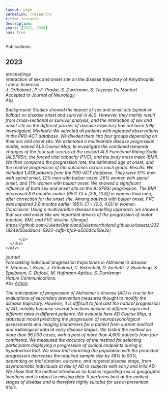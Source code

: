 ```yaml
---
layout: page
permalink: /research/
title: research
description:
years: [2021, 2020]
nav: true
---
```


<div class="section_title">Publications</div>

<div class="publications">

  <!-- #2023 -->
  <h2 class="year">2023</h2>

  <!-- ALS -->
  <div class="row">
    <div class="col-sm-2 abbr">
      <span class="badge badge-secondary">proceedings</span>
    </div>
    <div id="3" class="col-sm-8">
        <div class="title">Interaction of sex and onset site on the disease trajectory of Amyotrophic Lateral Sclerosis</div>
        <div class="author">
          <em>J. Ortholand <em>, P.-F. Pradat, S. Durrleman, S. Tezenas Du Montcel 
        </div>
         <div class="book"><em>Accepted to Journal of Neurology.</em></div>
      <div class="links">
        <a class="abstract btn btn-sm z-depth-0" role="button">
        Abs
        </a>
      </div>
      <div class="abstract hidden">
        <p>
          Background: Studies showed the impact of sex and onset site (spinal or bulbar) on disease onset and survival in ALS. However, they mainly result from cross-sectional or survival analysis, and the interaction of sex and onset site on the different proxies of disease trajectory has not been fully investigated. 
Methods: We selected all patients with repeated observations in the PRO-ACT database. We divided them into four groups depending on their sex and onset site. We estimated a multivariate disease progression model, named ALS Course Map, to investigate the combined temporal changes of the four sub-scores of the revised ALS Functional Rating Scale (ALSFRSr), the forced vital capacity (FVC), and the body mass index (BMI). We then compared the progression rate, the estimated age at onset, and the relative progression of the outcomes across each group.
Results: We included 1,438 patients from the PRO-ACT database. They were 51% men with spinal onset, 12% men with bulbar onset, 26% women with spinal onset, and 11% women with bulbar onset. We showed a significant influence of both sex and onset site on the ALSFRSr progression. The BMI decreased 8.9 months earlier (95% CI = [3.9, 13.8]) in women than men, after correction for the onset site. Among patients with bulbar onset, FVC was impaired 2.6 months earlier (95% CI = [0.6, 4.6]) in women. 
Conclusion: Using a multivariable disease modelling approach, we showed that sex and onset site are important drivers of the progression of motor function, BMI, and FVC decline. 
![image](https://github.com/JulietteOrtholand/julietteortholand.github.io/assets/23218249/56a38ae4-5922-4dfb-bfc9-a500d4a58e3c)

          </p>
      </div>
    </div>
  </div>


  <!-- AD -->
  <div class="row">
    <div class="col-sm-2 abbr">
      <span class="badge badge-success">journal</span>
    </div>
    <div id="3" class="col-sm-8">
        <div class="title">Forecasting individual progression trajectories in Alzheimer’s disease</div>
        <div class="author">
          E. Maheux, I. Koval, <em>J. Ortholand<em>, C. Birkenbihl, D. Archetti, V. Bouteloup, S. Epelbaum, C. Dufouil, M. Hofmann-Apitius, S. Durrleman
        </div>
         <div class="book"><em>Nature Communications.</em></div>
      <div class="links">
        <a class="abstract btn btn-sm z-depth-0" role="button">
        Abs
        </a>
        <a href="https://www.nature.com/articles/s41467-022-35712-5"   role="button" target="_blank">Article</a>
      </div>
      <div class="abstract hidden">
        <p>
          The anticipation of progression of Alzheimer’s disease (AD) is crucial for evaluations of secondary prevention measures thought to modify the disease trajectory. However, it is difficult to forecast the natural progression of AD, notably because several functions decline at different ages and different rates in different patients. We evaluate here AD Course Map, a statistical model predicting the progression of neuropsychological assessments and imaging biomarkers for a patient from current medical and radiological data at early disease stages. We tested the method on more than 96,000 cases, with a pool of more than 4,600 patients from four continents. We measured the accuracy of the method for selecting participants displaying a progression of clinical endpoints during a hypothetical trial. We show that enriching the population with the predicted progressors decreases the required sample size by 38% to 50%, depending on trial duration, outcome, and targeted disease stage, from asymptomatic individuals at risk of AD to subjects with early and mild AD. We show that the method introduces no biases regarding sex or geographic locations and is robust to missing data. It performs best at the earliest stages of disease and is therefore highly suitable for use in prevention trials.
          </p>
      </div>
    </div>
  </div>
